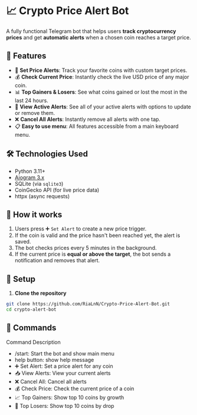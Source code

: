 # 📈 Crypto Price Alert Bot

A fully functional Telegram bot that helps users **track cryptocurrency prices** and get **automatic alerts** when a chosen coin reaches a target price.

## 🚀 Features

- 🔔 **Set Price Alerts**: Track your favorite coins with custom target prices.
- 💰 **Check Current Price**: Instantly check the live USD price of any major coin.
- 📊 **Top Gainers & Losers**: See what coins gained or lost the most in the last 24 hours.
- 🧾 **View Active Alerts**: See all of your active alerts with options to update or remove them.
- ❌ **Cancel All Alerts**: Instantly remove all alerts with one tap.
- 📋 **Easy to use menu**: All features accessible from a main keyboard menu.

## 🛠 Technologies Used

- Python 3.11+
- [Aiogram 3.x](https://github.com/aiogram/aiogram)
- SQLite (via `sqlite3`)
- CoinGecko API (for live price data)
- httpx (async requests)

## 🧠 How it works

1. Users press ➕ `Set Alert` to create a new price trigger.
2. If the coin is valid and the price hasn't been reached yet, the alert is saved.
3. The bot checks prices every 5 minutes in the background.
4. If the current price is **equal or above the target**, the bot sends a notification and removes that alert.

## 🔧 Setup

1. **Clone the repository**  
```bash
git clone https://github.com/RiaLnN/Crypto-Price-Alert-Bot.git
cd crypto-alert-bot
```
## 📎 Commands
Command	Description
- /start: Start the bot and show main menu
- help button: show help message
- ➕ Set Alert:	Set a price alert for any coin
- 📥 View Alerts:	View your current alerts
- ❌ Cancel All:	Cancel all alerts
- 💰 Check Price:	Check the current price of a coin
- 📈 Top Gainers:	Show top 10 coins by growth
- 🔻 Top Losers:	Show top 10 coins by drop
